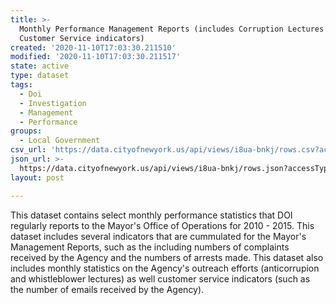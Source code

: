 ```yaml
---
title: >-
  Monthly Performance Management Reports (includes Corruption Lectures and
  Customer Service indicators)
created: '2020-11-10T17:03:30.211510'
modified: '2020-11-10T17:03:30.211517'
state: active
type: dataset
tags:
  - Doi
  - Investigation
  - Management
  - Performance
groups:
  - Local Government
csv_url: 'https://data.cityofnewyork.us/api/views/i8ua-bnkj/rows.csv?accessType=DOWNLOAD'
json_url: >-
  https://data.cityofnewyork.us/api/views/i8ua-bnkj/rows.json?accessType=DOWNLOAD
layout: post

---
```

This dataset contains select monthly performance statistics that DOI regularly reports to the Mayor's Office of Operations for 2010 - 2015.  This dataset includes several indicators that are cummulated for the Mayor's Management Reports, such as the including numbers of complaints received by the Agency and the numbers of arrests made.  This dataset also includes monthly statistics on the Agency's outreach efforts (anticorrupion and whistleblower lectures) as well customer service indicators (such as the number of emails received by the Agency).
